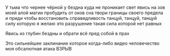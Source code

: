 У тьма что чернее чёрной у бездна куда не проникает свет явись на зов моей алой магии пробудить от оков сна твори границы своего предела и приди чтобы восстановить справедливость танцуй, танцуй, танцуй силу которую я желаю это разрушение такая сила которой нет равных

Явись из глубин бездны и обрати всё пред собой в прах

Это сильнейшее заклинание которое когда-либо видео человечество моя обсалютная атака ВЗРЫВ